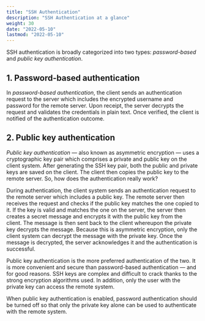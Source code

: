 ```yaml
---
title: "SSH Authentication"
description: "SSH Authentication at a glance"
weight: 30
date: "2022-05-10"
lastmod: "2022-05-10"
---
```


SSH authentication is broadly categorized into two types: *password-based* and *public key authentication*.

## 1. Password-based authentication

In *password-based authentication*, the client sends an authentication request to the server which includes the encrypted username and password for the remote server. Upon receipt, the server decrypts the request and validates the credentials in plain text. Once verified, the client is notified of the authentication outcome.

## 2. Public key authentication

*Public key authentication* — also known as asymmetric encryption — uses a cryptographic key pair which comprises a private and public key on the client system. After generating the SSH key pair, both the public and private keys are saved on the client. The client then copies the public key to the remote server. So, how does the authentication really work? 

During authentication, the client system sends an authentication request to the remote server which includes a public key. The remote server then receives the request and checks if the public key matches the one copied to it. If the key is valid and matches the one on the server, the server then creates a secret message and encrypts it with the public key from the client. The message is then sent back to the client whereupon the private key decrypts the message. Because this is asymmetric encryption, only the client system can decrypt the message with the private key. Once the message is decrypted, the server acknowledges it and the authentication is successful.

Public key authentication is the more preferred authentication of the two. It is more convenient and secure than password-based authentication — and for good reasons. SSH keys are complex and difficult to crack thanks to the strong encryption algorithms used. In addition, only the user with the private key can access the remote system. 

When public key authentication is enabled, password authentication should be turned off so that only the private key alone can be used to authenticate with the remote system.